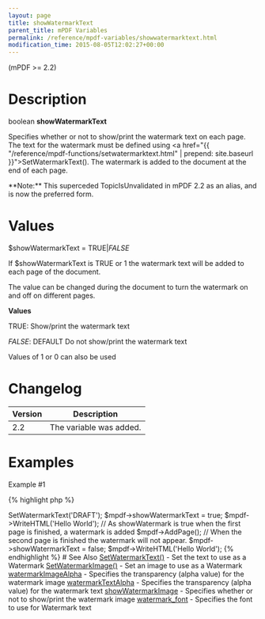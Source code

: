 ```yaml
---
layout: page
title: showWatermarkText
parent_title: mPDF Variables
permalink: /reference/mpdf-variables/showwatermarktext.html
modification_time: 2015-08-05T12:02:27+00:00
---
```


(mPDF >= 2.2)

# Description

boolean **showWatermarkText**

Specifies whether or not to show/print the watermark text on each page. The text for the watermark must be defined using
<a href="{{ "/reference/mpdf-functions/setwatermarktext.html" | prepend: site.baseurl }}">SetWatermarkText()</a>. The
watermark is added to the document at the end of each page.

<div class="alert alert-info" role="alert" markdown="1">
	**Note:** This superceded TopicIsUnvalidated in mPDF 2.2 as an alias, and is now the preferred form.
</div>

# Values

<span class="parameter">$showWatermarkText</span> = <span class="smallblock">TRUE</span>|<span class="smallblock">*FALSE*</span>

If <span class="parameter">$showWatermarkText</span> is <span class="smallblock">TRUE</span> or 1 the watermark text
will be added to each page of the document.

The value can be changed during the document to turn the watermark on and off on different pages.

**Values**

<span class="smallblock">TRUE</span>: Show/print the watermark text

<span class="smallblock">*FALSE*</span>: <span class="smallblock">DEFAULT</span> Do not show/print the watermark text

Values of 1 or 0 can also be used

# Changelog

<table class="table"><thead>
<tr><th>Version</th> <th>Description</th></tr>
</thead> <tbody>
<tr>
<td>2.2</td>
<td>The variable was added.</td>
</tr>
</tbody></table>

# Examples

Example #1

{% highlight php %}
<?php

$mpdf = new \Mpdf\Mpdf();

$mpdf->SetWatermarkText('DRAFT');

$mpdf->showWatermarkText = true;

$mpdf->WriteHTML('Hello World');

// As showWatermark is true when the first page is finished, a watermark is added
$mpdf->AddPage();

// When the second page is finished the watermark will not appear.
$mpdf->showWatermarkText = false;

$mpdf->WriteHTML('Hello World');
{% endhighlight %}

# See Also

<a href="{{ "/reference/mpdf-functions/setwatermarktext.html" | prepend: site.baseurl }}">SetWatermarkText()</a> - Set the text to use as a Watermark
<a href="{{ "/reference/mpdf-functions/setwatermarkimage.html" | prepend: site.baseurl }}">SetWatermarkImage()</a> - Set an image to use as a Watermark
<a href="{{ "/reference/mpdf-variables/watermarkimagealpha.html" | prepend: site.baseurl }}">watermarkImageAlpha</a> - Specifies the transparency (alpha value) for the watermark image
<a href="{{ "/reference/mpdf-variables/watermarktextalpha.html" | prepend: site.baseurl }}">watermarkTextAlpha</a> - Specifies the transparency (alpha value) for the watermark text
<a href="{{ "/reference/mpdf-variables/showwatermarktext.html" | prepend: site.baseurl }}">showWatermarkImage</a> - Specifies whether or not to show/print the watermark image
<a href="{{ "/reference/mpdf-variables/watermark-font.html" | prepend: site.baseurl }}">watermark_font</a> - Specifies the font to use for Watermark text
